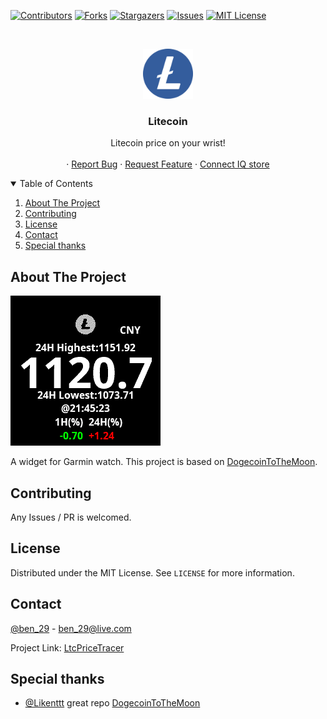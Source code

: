 [![Contributors][contributors-shield]][contributors-url]
[![Forks][forks-shield]][forks-url]
[![Stargazers][stars-shield]][stars-url]
[![Issues][issues-shield]][issues-url]
[![MIT License][license-shield]][license-url]



<!-- PROJECT LOGO -->
<br />
<p align="center">
  <a href="https://github.com/ben-29/LtcPriceTracer">
    <img src="screenshot/litecoin.png" alt="Logo" width="80" height="80">
  </a>

  <h3 align="center">Litecoin</h3>

  <p align="center">
    Litecoin price on your wrist!
    <br />
    <br />
    ·
    <a href="https://github.com/ben-29/LtcPriceTracer/issues">Report Bug</a>
    ·
    <a href="https://github.com/ben-29/LtcPriceTracer/issues">Request Feature</a>
    ·
    <a href="https://apps.garmin.com/en-US/apps/c6168ee2-aa5b-42d3-964d-7a891fb8fc12">Connect IQ store</a>
  </p>
</p>



<!-- TABLE OF CONTENTS -->
<details open="open">
  <summary>Table of Contents</summary>
  <ol>
    <li>
      <a href="#about-the-project">About The Project</a>
    </li>
    <li><a href="#contributing">Contributing</a></li>
    <li><a href="#license">License</a></li>
    <li><a href="#contact">Contact</a></li>
    <li><a href="#special-thanks">Special thanks</a></li>

  </ol>
</details>



<!-- ABOUT THE PROJECT -->
## About The Project

[![Demo][product-screenshot]](https://github.com/ben-29/LtcPriceTracer)

A widget for Garmin watch. This project is based on [DogecoinToTheMoon](https://github.com/Likenttt/DogecoinToTheMoon).

<!-- CONTRIBUTING -->
## Contributing

Any Issues / PR is welcomed.



<!-- LICENSE -->
## License

Distributed under the MIT License. See `LICENSE` for more information.



<!-- CONTACT -->
## Contact

 [@ben_29](https://twitter.com/13en_29) - ben_29@live.com

Project Link: [LtcPriceTracer](https://github.com/ben-29/LtcPriceTracer)

## Special thanks

* [@Likenttt](https://github.com/Likenttt) great repo [DogecoinToTheMoon](https://github.com/Likenttt/DogecoinToTheMoon)


<!-- MARKDOWN LINKS & IMAGES -->
<!-- https://www.markdownguide.org/basic-syntax/#reference-style-links -->
[contributors-shield]: https://img.shields.io/github/contributors/ben-29/LtcPriceTracer.svg?style=for-the-badge
[contributors-url]: https://github.com/ben-29/LtcPriceTracer/graphs/contributors
[forks-shield]: https://img.shields.io/github/forks/ben-29/LtcPriceTracer.svg?style=for-the-badge
[forks-url]: https://github.com/ben-29/LtcPriceTracer/network/members
[stars-shield]: https://img.shields.io/github/stars/ben-29/LtcPriceTracer.svg?style=for-the-badge
[stars-url]: https://github.com/ben-29/LtcPriceTracer/stargazers
[issues-shield]: https://img.shields.io/github/issues/ben-29/LtcPriceTracer.svg?style=for-the-badge
[issues-url]: https://github.com/ben-29/LtcPriceTracer/issues
[license-shield]: https://img.shields.io/github/license/ben-29/LtcPriceTracer.svg?style=for-the-badge
[license-url]: https://github.com/ben-29/LtcPriceTracer/blob/master/LICENSE.txt
[product-screenshot]: screenshot/litecoin_cny.png
